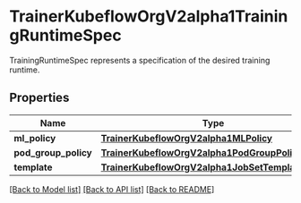 # TrainerKubeflowOrgV2alpha1TrainingRuntimeSpec

TrainingRuntimeSpec represents a specification of the desired training runtime.
## Properties
Name | Type | Description | Notes
------------ | ------------- | ------------- | -------------
**ml_policy** | [**TrainerKubeflowOrgV2alpha1MLPolicy**](TrainerKubeflowOrgV2alpha1MLPolicy.md) |  | [optional] 
**pod_group_policy** | [**TrainerKubeflowOrgV2alpha1PodGroupPolicy**](TrainerKubeflowOrgV2alpha1PodGroupPolicy.md) |  | [optional] 
**template** | [**TrainerKubeflowOrgV2alpha1JobSetTemplateSpec**](TrainerKubeflowOrgV2alpha1JobSetTemplateSpec.md) |  | 

[[Back to Model list]](../README.md#documentation-for-models) [[Back to API list]](../README.md#documentation-for-api-endpoints) [[Back to README]](../README.md)


